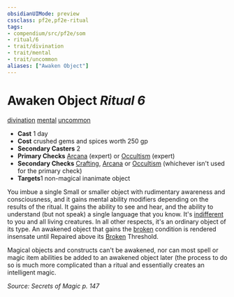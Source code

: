 ```yaml
---
obsidianUIMode: preview
cssclass: pf2e,pf2e-ritual
tags:
- compendium/src/pf2e/som
- ritual/6
- trait/divination
- trait/mental
- trait/uncommon
aliases: ["Awaken Object"]
---
```

# Awaken Object *Ritual 6*  
[divination](../../../rules/traits/divination.md)  [mental](../../../rules/traits/mental.md)  [uncommon](../../../rules/traits/uncommon.md)  

- **Cast** 1 day
- **Cost** crushed gems and spices worth 250 gp
- **Secondary Casters** 2
- **Primary Checks** [Arcana](../../skills.md#Arcana) (expert) or [Occultism](../../skills.md#Occultism) (expert)
- **Secondary Checks** [Crafting](../../skills.md#Crafting), [Arcana](../../skills.md#Arcana) or [Occultism](../../skills.md#Occultism) (whichever isn't used for the primary check)
- **Targets**1 non-magical inanimate object

You imbue a single Small or smaller object with rudimentary awareness and consciousness, and it gains mental ability modifiers depending on the results of the ritual. It gains the ability to see and hear, and the ability to understand (but not speak) a single language that you know. It's [indifferent](../../../rules/conditions.md#Indifferent) to you and all living creatures. In all other respects, it's an ordinary object of its type. An awakened object that gains the [broken](../../../rules/conditions.md#Broken) condition is rendered insensate until Repaired above its [Broken](../../../rules/conditions.md#Broken) Threshold.

Magical objects and constructs can't be awakened, nor can most spell or magic item abilities be added to an awakened object later (the process to do so is much more complicated than a ritual and essentially creates an intelligent magic.

*Source: Secrets of Magic p. 147*